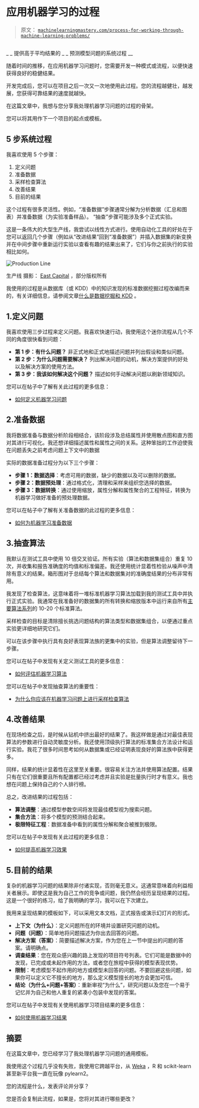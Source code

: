 # 应用机器学习的过程

> 原文： [`machinelearningmastery.com/process-for-working-through-machine-learning-problems/`](https://machinelearningmastery.com/process-for-working-through-machine-learning-problems/)

## 
_
_ 提供高于平均结果的 _
_ 预测模型问题的系统过程 __

随着时间的推移，在应用机器学习问题时，您需要开发一种模式或流程，以便快速获得良好的稳健结果。

开发完成后，您可以在项目之后一次又一次地使用此过程。您的流程越健壮，越发展，您获得可靠结果的速度就越快。

在这篇文章中，我想与您分享我处理机器学习问题的过程的骨架。

您可以将其用作下一个项目的起点或模板。

## 5 步系统过程

我喜欢使用 5 个步骤：

1.  定义问题
2.  准备数据
3.  采样检查算法
4.  改善结果
5.  目前的结果

这个过程有很多灵活性。例如，“准备数据”步骤通常分解为分析数据（汇总和图表）并准备数据（为实验准备样品）。 “抽查”步骤可能涉及多个正式实验。

这是一条伟大的大型生产线，我尝试以线性方式进行。使用自动化工具的好处在于您可以返回几个步骤（例如从“改进结果”回到“准备数据”）并插入数据集的新变换并在中间步骤中重新运行实验以查看有趣的结果出来了，它们与你之前执行的实验相比如何。

![Production Line](https://3qeqpr26caki16dnhd19sv6by6v-wpengine.netdna-ssl.com/wp-content/uploads/2014/02/production-line.jpg)

生产线
摄影： [East Capital](http://www.flickr.com/photos/eastcapital/4554220770/sizes/o/) ，部分版权所有

我使用的过程是从数据库（或 KDD）中的知识发现的标准数据挖掘过程改编而来的，有关详细信息，请参阅文章[什么是数据挖掘和 KDD](http://machinelearningmastery.com/what-is-data-mining-and-kdd/ "What is Data Mining and KDD") 。

## 1.定义问题

我喜欢使用三步过程来定义问题。我喜欢快速行动，我使用这个迷你流程从几个不同的角度很快看到问题：

*   **第 1 步：有什么问题？** 非正式地和正式地描述问题并列出假设和类似问题。
*   **第 2 步：为什么问题需要解决？** 列出解决问题的动机，解决方案提供的好处以及解决方案的使用方法。
*   **第 3 步：我该如何解决这个问题？** 描述如何手动解决问题以刷新领域知识。

您可以在帖子中了解有关此过程的更多信息：

*   [如何定义机器学习问题](http://machinelearningmastery.com/how-to-define-your-machine-learning-problem/ "How to Define Your Machine Learning Problem")

## 2.准备数据

我将数据准备与数据分析阶段相结合，该阶段涉及总结属性并使用散点图和直方图对其进行可视化。我还想详细描述属性和属性之间的关系。这种笨拙的工作迫使我在问题丢失之前考虑问题上下文中的数据

实际的数据准备过程分为以下三个步骤：

*   **步骤 1：数据选择**：考虑可用的数据，缺少的数据以及可以删除的数据。
*   **步骤 2：数据预处理**：通过格式化，清理和采样来组织您选择的数据。
*   **步骤 3：数据转换**：通过使用缩放，属性分解和属性聚合的工程特征，转换为机器学习做好准备的预处理数据。

您可以在帖子中了解有关准备数据的此过程的更多信息：

*   [如何为机器学习准备数据](http://machinelearningmastery.com/how-to-prepare-data-for-machine-learning/ "How to Prepare Data For Machine Learning")

## 3.抽查算法

我默认在测试工具中使用 10 倍交叉验证。所有实验（算法和数据集组合）重复 10 次，并收集和报告准确度的均值和标准偏差。我还使用统计显着性检验从噪声中清除有意义的结果。箱形图对于总结每个算法和数据集对的准确度结果的分布非常有用。

我发现了检查算法，这意味着将一堆标准机器学习算法加载到我的测试工具中并执行正式实验。我通常在我准备好的数据集的所有转换和缩放版本中运行来自所有[主要算法系列](http://machinelearningmastery.com/a-tour-of-machine-learning-algorithms/ "A Tour of Machine Learning Algorithms")的 10-20 个标准算法。

采样检查的目标是清除擅长挑选问题结构的算法类型和数据集组合，以便通过重点实验更详细地研究它们。

可以在该步骤中执行具有良好表现算法族的更集中的实验，但是算法调整留待下一步骤。

您可以在帖子中发现有关定义测试工具的更多信息：

*   [如何评估机器学习算法](http://machinelearningmastery.com/how-to-evaluate-machine-learning-algorithms/ "How to Evaluate Machine Learning Algorithms")

您可以在帖子中发现抽查算法的重要性：

*   [为什么你应该在机器学习问题上进行采样检查算法](http://machinelearningmastery.com/why-you-should-be-spot-checking-algorithms-on-your-machine-learning-problems/ "Why you should be Spot-Checking Algorithms on your Machine Learning Problems")

## 4.改善结果

在现场检查之后，是时候从钻机中挤出最好的结果了。我这样做是通过对最佳表现算法的参数进行自动灵敏度分析。我还使用顶级执行算法的标准集合方法设计和运行实验。我花了很多时间思考如何从数据集或已经证明表现良好的算法族中获得更多。

同样，结果的统计显着性在这里至关重要。很容易关注方法并使用算法配置。结果只有在它们很重要且所有配置都已经过考虑并且实验是批量执行时才有意义。我也想在问题上保持自己的个人排行榜。

总之，改进结果的过程包括：

*   **算法调整**：通过模型参数空间将发现最佳模型视为搜索问题。
*   **集合方法**：将多个模型的预测结合起来。
*   **极限特征工程**：数据准备中看到的属性分解和聚合被推到极限。

您可以在帖子中发现有关此过程的更多信息：

*   [如何提高机器学习效果](http://machinelearningmastery.com/how-to-improve-machine-learning-results/ "How to Improve Machine Learning Results")

## 5.目前的结果

复杂的机器学习问题的结果除非付诸实现，否则毫无意义。这通常意味着向利益相关者展示。即使这是我为自己工作的竞争或问题，我仍然会经历呈现结果的过程。这是一个很好的练习，给了我明确的学习，我可以在下次建立。

我用来呈现结果的模板如下，可以采用文本文档，正式报告或演示幻灯片的形式。

*   **上下文（为什么）**：定义问题所在的环境并设置研究问题的动机。
*   **问题（问题）**：简单地将问题描述为你出去回答的问题。
*   **解决方案（答案）**：简要描述解决方案，作为您在上一节中提出的问题的答案。请明确点。
*   **调查结果**：您在观众感兴趣的路上发现的项目符号列表。它们可能是数据中的发现，已完成或未起作用的方法，或者您在旅程中获得的模型表现优势。
*   **限制**：考虑模型不起作用的地方或模型未回答的问题。不要回避这些问题，如果你可以定义它不擅长的地方，那么定义模型擅长的地方会更加可信。
*   **结论（为什么+问题+答案）**：重新审视“为什么”，研究问题以及您在一个易于记忆并为自己和他人重复的紧凑小包装中发现的答案。

您可以在帖子中发现有关使用机器学习项目结果的更多信息：

*   [如何使用机器学习结果](http://machinelearningmastery.com/how-to-use-machine-learning-results/ "How to Use Machine Learning Results")

## 摘要

在这篇文章中，您已经学习了我处理机器学习问题的通用模板。

我使用这个过程几乎没有失败，我使用它跨越平台，从 [Weka](http://machinelearningmastery.com/what-is-the-weka-machine-learning-workbench/ "What is the Weka Machine Learning Workbench") ，R 和 scikit-learn 甚至新平台我一直在玩像 pylearn2。

您的流程是什么，发表评论并分享？

您是否会复制此流程，如果是，您将对其进行哪些更改？